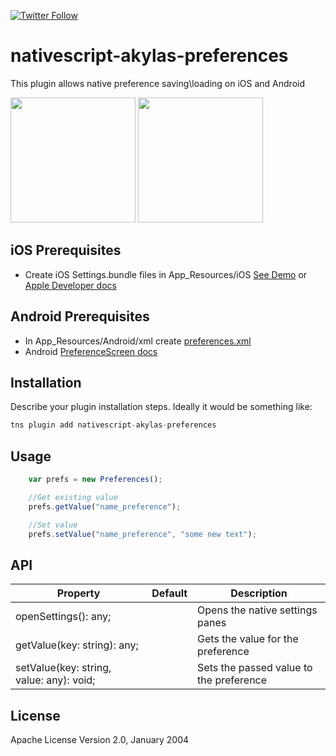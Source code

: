 [![Twitter Follow][twitter-image]][twitter-url]

[twitter-image]:https://img.shields.io/twitter/follow/stevemcniven.svg?style=social&label=Follow%20me
[twitter-url]:https://twitter.com/stevemcniven


# nativescript-akylas-preferences

This plugin allows native preference saving\loading on iOS and Android

<img src="https://raw.githubusercontent.com/sitefinitysteve/nativescript-akylas-preferences/master/images/ios-sample.gif" width="200" />
<img src="https://raw.githubusercontent.com/sitefinitysteve/nativescript-akylas-preferences/master/images/android-sample.gif" width="200" />

## iOS Prerequisites

* Create iOS Settings.bundle files in App_Resources/iOS [See Demo](https://github.com/sitefinitysteve/nativescript-akylas-preferences/tree/master/demo/app/App_Resources/iOS/Settings.bundle)
or [Apple Developer docs](https://developer.apple.com/library/content/documentation/Cocoa/Conceptual/UserDefaults/Preferences/Preferences.html)

## Android Prerequisites
* In App_Resources/Android/xml create [preferences.xml](https://github.com/sitefinitysteve/nativescript-akylas-preferences/blob/master/demo/app/App_Resources/Android/xml/preferences.xml)
* Android [PreferenceScreen docs](https://developer.android.com/reference/android/preference/PreferenceScreen.html)

## Installation

Describe your plugin installation steps. Ideally it would be something like:

```javascript
tns plugin add nativescript-akylas-preferences
```

## Usage 

```javascript
    var prefs = new Preferences();

    //Get existing value
    prefs.getValue("name_preference");

    //Set value
    prefs.setValue("name_preference", "some new text");
```

## API
    
| Property | Default | Description |
| --- | --- | --- |
| openSettings(): any; |  | Opens the native settings panes |
| getValue(key: string): any; |  | Gets the value for the preference |
| setValue(key: string, value: any): void; |  | Sets the passed value to the preference |
    
## License

Apache License Version 2.0, January 2004
